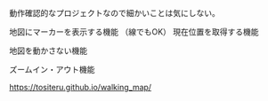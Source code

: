 
動作確認的なプロジェクトなので細かいことは気にしない。


地図にマーカーを表示する機能 （線でもOK）
現在位置を取得する機能

地図を動かさない機能

ズームイン・アウト機能

https://tositeru.github.io/walking_map/
